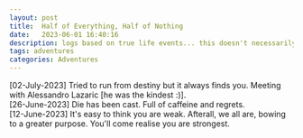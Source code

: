 ```yaml
---
layout: post
title:  Half of Everything, Half of Nothing
date:   2023-06-01 16:40:16
description: logs based on true life events... this doesn't necessarily make sense
tags: adventures
categories: Adventures
---
```


[02-July-2023] Tried to run from destiny but it always finds you. Meeting with Alessandro Lazaric [he was the kindest :)].\
[26-June-2023] Die has been cast. Full of caffeine and regrets.\
[12-June-2023] It's easy to think you are weak. Afterall, we all are, bowing to a greater purpose. You'll come realise you are strongest.


